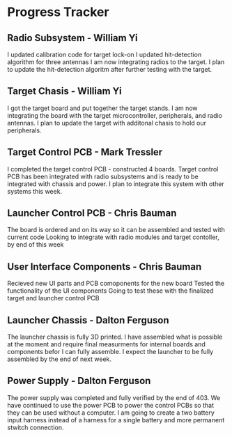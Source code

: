 # Progress Tracker
## Radio Subsystem - William Yi
I updated calibration code for target lock-on
I updated hit-detection algorithm for three antennas
I am now integrating radios to the target.
I plan to update the hit-detection algoritm after further testing with the target. 
## Target Chasis - William Yi
I got the target board and put together the target stands.
I am now integrating the board with the target microcontroller, peripherals, and radio antennas.
I plan to update the target with additonal chasis to hold our peripherals.
## Target Control PCB - Mark Tressler
I completed the target control PCB - constructed 4 boards.
Target control PCB has been integrated with radio subsystems and is ready to be integrated with chassis and power.
I plan to integrate this system with other systems this week.
## Launcher Control PCB - Chris Bauman
The board is ordered and on its way so it can be assembled and tested with current code
Looking to integrate with radio modules and target contoller, by end of this week
## User Interface Components - Chris Bauman
Recieved new UI parts and PCB comoponents for the new board
Tested the functionality of the UI components
Going to test these with the finalized target and launcher control PCB
## Launcher Chassis - Dalton Ferguson
The launcher chassis is fully 3D printed.
I have assembled what is possible at the moment and require final measurments for internal boards and components befor I can fully assemble.
I expect the launcher to be fully assembled by the end of next week.
## Power Supply - Dalton Ferguson
The power supply was completed and fully verified by the end of 403.
We have continued to use the power PCB to power the control PCBs so that they can be used without a computer.
I am going to create a two battery input harness instead of a harness for a single battery and more permanent stwitch connection.
